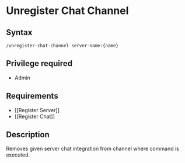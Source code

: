 # Unregister Chat Channel

## Syntax

`/unregister-chat-channel server-name:{name}`

## Privilege required

- Admin

## Requirements

- [[Register Server]]
- [[Register Chat]]

## Description

Removes given server chat integration from channel where command is executed.